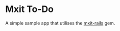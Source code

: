Mxit To-Do
==========

A simple sample app that utilises the [mxit-rails](https://github.com/linsen/mxit-rails) gem.

